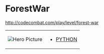 # ForestWar 

http://codecombat.com/play/level/forest-war
<table>
<tr>
<td>

![Hero Picture](hero.png?raw=true "Hero Picture")

</td>
<td>
<ul>
<li>

[PYTHON](ForestWar.py)

</li>
</td>
</tr>
<table>